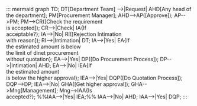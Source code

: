 ::: mermaid
 graph TD;
 DT[Department Team] -->|Request| AHD[Any head of <br>the department];
PM[Procurement Manager];
AHD-->AP([Approve]);
AP-->PM;
PM-->CR([Check the requirement<br> is accepted]);
CR-->|Check| IA{If <br>acceptable?};
IA-->|No| RI([Rejection Intimation <br>with reason]);
RI-->|Intimation| DT;
IA-->|Yes| EA{If <br>the estimated amount is below<br> the limit of dinet procurement <br>without quotation};
EA-->|Yes| DP([Do Procurement Process]);
DP-->|Intimation| AHD;
EA-->|No| IEA{If<br> the estimated  amount <br>is below  the higher approval};
IEA-->|Yes| DQP([Do Quotation Process]);
DQP-->DP;
IEA-->|No| GHA([Get higher approval]);
GHA-->Mng[Management];
Mng-->IAA{Is<br> accepted?};
%%IAA-->|Yes| IEA;%%
IAA-->|No| AHD;
IAA-->|Yes| DQP;
:::
